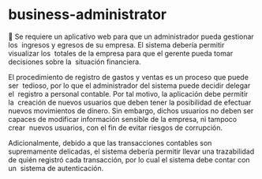 # business-administrator

<aside>
🔗 Se requiere un aplicativo web para que un administrador pueda gestionar los  ingresos y egresos de su empresa. El sistema debería permitir visualizar los  totales de la empresa para que el gerente pueda tomar decisiones sobre la  situación financiera.

El procedimiento de registro de gastos y ventas es un proceso que puede ser  tedioso, por lo que el administrador del sistema puede decidir delegar el  registro a personal contable. Por tal motivo, la aplicación debe permitir la  creación de nuevos usuarios que deben tener la posibilidad de efectuar  nuevos movimientos de dinero. Sin embargo, dichos usuarios no deben ser  capaces de modificar información sensible de la empresa, ni tampoco crear  nuevos usuarios, con el fin de evitar riesgos de corrupción.

Adicionalmente, debido a que las transacciones contables son  supremamente delicadas, el sistema debería permitir llevar una trazabilidad  de quién registró cada transacción, por lo cual el sistema debe contar con un  sistema de autenticación.

</aside>